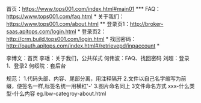 首页：https://www.tops001.com/index.html#main01    ***
FAQ：https://www.tops001.com/faq.html     *
关于我们：https://www.tops001.com/about.html      **
登录页1：http://broker-saas.apitops.com/login.html      *
登录页2：http://crm.build.tops001.com/login.html      *
找回密码：http://oauth.apitops.com/index.html#/retrievepd/inpaccount    *


李博文：首页
李瑶：关于我们，公共样式
何伟波：FAQ、找回密码
刘超：登录1、登录2
何绥院：套后台

规范：
1.代码头部、内容、尾部分离，用注释隔开
2.文件以自己名字缩写为前缀，便签名一样,标签名统一用横杠'-'
3.图片命名同上
3文件命名方式   xxx-什么类型-什么内容       eg.lbw-categroy-about.html